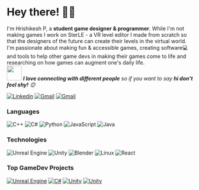 <!-- Greeting -->
# Hey there! :wave::smiley:

<!--Introduction -->
I'm Hrishikesh P, a **student game designer & programmer**. While I'm not making games I work on SterLE - a VR level editor I made from scratch so that the designers of the future can create their levels in the virtual world.</br>
I'm passionate about making fun & accessible games, creating software:computer: and tools to help other game devs in making their games come to life and researching on how games can augment one's daily life.
<br>
<img src="https://media.giphy.com/media/LnQjpWaON8nhr21vNW/giphy.gif" width="40"> <em><b>I love connecting with different people</b> so if you want to say <b>hi don't feel shy!</b> :blush:</em>

<!-- Your badges -->
[![Linkedin](https://img.shields.io/badge/-LinkedIn-blue?style=flat&logo=Linkedin&logoColor=white)](https://linkedin.com/in/hrishikesh-p)
[![Gmail](https://img.shields.io/badge/-Gmail-c14438?style=flat&logo=Gmail&logoColor=white)](https://mail.google.com/mail/?view=cm&fs=1&to=hrishikeshpramodnair@gmail.com)
[![Gmail](https://img.shields.io/badge/-SecondaryEmail-blue?style=flat&logo=Gmail&logoColor=white)](https://mail.google.com/mail/?view=cm&fs=1&to=hrishikeshp33@am.students.amrita.edu)

### Languages

![C++](https://img.shields.io/badge/-C++-000?&logo=c%2b%2b&logoColor=00599C)
![C#](https://img.shields.io/badge/-C%23-000?&logo=c-sharp&logoColor=00599C)
![Python](https://img.shields.io/badge/-Python-000?&logo=Python)
![JavaScript](https://img.shields.io/badge/-JavaScript-000?&logo=JavaScript)
![Java](https://img.shields.io/badge/-Java-000?&logo=Java&logoColor=007396)

### Technologies

![Unreal Engine](https://img.shields.io/badge/-Unreal_Engine-000?&logo=unrealengine)
![Unity](https://img.shields.io/badge/-Unity-000?&logo=unity)
![Blender](https://img.shields.io/badge/-Blender-000?&logo=blender)
![Linux](https://img.shields.io/badge/-Linux-000?&logo=Linux)
![React](https://img.shields.io/badge/-React-000?&logo=React)

### Top GameDev Projects

[![Unreal Engine](https://img.shields.io/badge/-Drag_Hero-000?&logo=unrealengine)](https://github.com/HrishikeshP-01/DragHero)
[![C#](https://img.shields.io/badge/-SterLE-000?&logo=c-sharp&logoColor=00599C)](https://github.com/HrishikeshP-01/Ster-LE)
[![Unity](https://img.shields.io/badge/-Deathmarch-000?&logo=unity)](https://github.com/HrishikeshP-01/Deathmarch)
[![Unity](https://img.shields.io/badge/-MentO-000?&logo=unity)](https://github.com/HrishikeshP-01/Ment-O)
